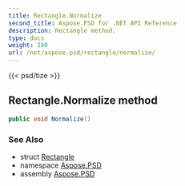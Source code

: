 ```yaml
---
title: Rectangle.Normalize
second_title: Aspose.PSD for .NET API Reference
description: Rectangle method. 
type: docs
weight: 260
url: /net/aspose.psd/rectangle/normalize/
---
```

{{< psd/tize >}}
## Rectangle.Normalize method

```csharp
public void Normalize()
```

### See Also

* struct [Rectangle](../)
* namespace [Aspose.PSD](../../rectangle/)
* assembly [Aspose.PSD](../../../)


